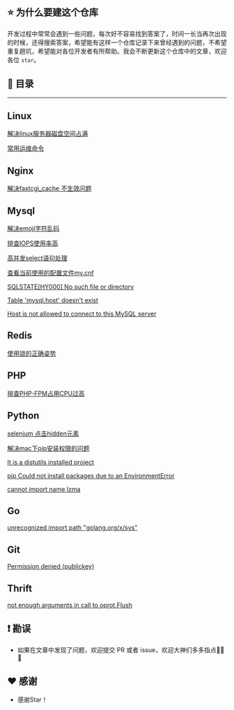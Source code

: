 ## ⭐️ 为什么要建这个仓库

开发过程中常常会遇到一些问题，每次好不容易找到答案了，时间一长当再次出现的时候，还得搜索答案，希望能有这样一个仓库记录下来曾经遇到的问题，不希望重复趟坑，希望能对各位开发者有所帮助。我会不断更新这个仓库中的文章，欢迎各位 `star`。


## 📖 目录

----------------------------

## Linux

[解决linux服务器磁盘空间占满](https://github.com/caijinlin/dev-solutions/issues/4)

[常用运维命令](https://gist.github.com/caijinlin/9a0a0548a29b24f5645501985e00d9b3)

## Nginx

[解决fastcgi_cache 不生效问题 ](https://github.com/caijinlin/dev-solutions/issues/11)

## Mysql

[解决emoji字符乱码](https://github.com/caijinlin/dev-solutions/issues/13)

[排查IOPS使用率高](https://github.com/caijinlin/dev-solutions/issues/5)

[高并发select语句处理](https://github.com/caijinlin/dev-solutions/issues/8)

[查看当前使用的配置文件my.cnf](https://github.com/caijinlin/dev-solutions/issues/2)

[SQLSTATE[HY000] No such file or directory](https://github.com/caijinlin/dev-solutions/issues/3)

[Table 'mysql.host' doesn't exist](https://github.com/caijinlin/dev-solutions/issues/16)

[Host is not allowed to connect to this MySQL server](https://github.com/caijinlin/dev-solutions/issues/22) 

## Redis

[使用锁的正确姿势](https://github.com/caijinlin/dev-solutions/issues/9)

## PHP

[排查PHP-FPM占用CPU过高](https://github.com/caijinlin/dev-solutions/issues/6)

## Python

[selenium 点击hidden元素](https://github.com/caijinlin/dev-solutions/issues/14)

[解决mac下pip安装权限的问题](https://github.com/caijinlin/dev-solutions/issues/15)

[It is a distutils installed project](https://github.com/caijinlin/dev-solutions/issues/19)

[pip Could not install packages due to an EnvironmentError](https://github.com/caijinlin/dev-solutions/issues/20)

[cannot import name lzma](https://github.com/caijinlin/dev-solutions/issues/21)

## Go

[unrecognized import path "golang.org/x/sys"](https://github.com/caijinlin/dev-solutions/issues/18)


## Git

[Permission denied (publickey)](https://github.com/caijinlin/dev-solutions/issues/12)

## Thrift

[not enough arguments in call to oprot.Flush](https://github.com/caijinlin/dev-solutions/issues/17)

## ❗️ 勘误

+ 如果在文章中发现了问题，欢迎提交 PR 或者 issue，欢迎大神们多多指点🙏🙏🙏


## ♥️ 感谢

+ 感谢Star！
